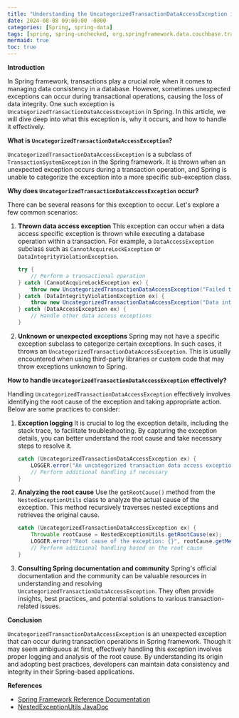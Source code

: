 ```yaml
---
title: "Understanding the UncategorizedTransactionDataAccessException in Spring"
date: 2024-08-08 09:00:00 -0000
categories: [Spring, spring-data]
tags: [spring, spring-unchecked, org.springframework.data.couchbase.transaction.error]
mermaid: true
toc: true
---
```



**Introduction**

In Spring framework, transactions play a crucial role when it comes to managing data consistency in a database. However, sometimes unexpected exceptions can occur during transactional operations, causing the loss of data integrity. One such exception is `UncategorizedTransactionDataAccessException` in Spring. In this article, we will dive deep into what this exception is, why it occurs, and how to handle it effectively.

**What is `UncategorizedTransactionDataAccessException`?**

`UncategorizedTransactionDataAccessException` is a subclass of `TransactionSystemException` in the Spring framework. It is thrown when an unexpected exception occurs during a transaction operation, and Spring is unable to categorize the exception into a more specific sub-exception class.

**Why does `UncategorizedTransactionDataAccessException` occur?**

There can be several reasons for this exception to occur. Let's explore a few common scenarios:

1. **Thrown data access exception**
   This exception can occur when a data access specific exception is thrown while executing a database operation within a transaction. For example, a `DataAccessException` subclass such as `CannotAcquireLockException` or `DataIntegrityViolationException`.

   ```java
   try {
       // Perform a transactional operation
   } catch (CannotAcquireLockException ex) {
       throw new UncategorizedTransactionDataAccessException("Failed to acquire lock", ex);
   } catch (DataIntegrityViolationException ex) {
       throw new UncategorizedTransactionDataAccessException("Data integrity violation occurred", ex);
   } catch (DataAccessException ex) {
       // Handle other data access exceptions
   }
   ```

2. **Unknown or unexpected exceptions**
   Spring may not have a specific exception subclass to categorize certain exceptions. In such cases, it throws an `UncategorizedTransactionDataAccessException`. This is usually encountered when using third-party libraries or custom code that may throw exceptions unknown to Spring.

**How to handle `UncategorizedTransactionDataAccessException` effectively?**

Handling `UncategorizedTransactionDataAccessException` effectively involves identifying the root cause of the exception and taking appropriate action. Below are some practices to consider:

1. **Exception logging**
   It is crucial to log the exception details, including the stack trace, to facilitate troubleshooting. By capturing the exception details, you can better understand the root cause and take necessary steps to resolve it.

   ```java
   catch (UncategorizedTransactionDataAccessException ex) {
       LOGGER.error("An uncategorized transaction data access exception occurred", ex);
       // Perform additional handling if necessary
   }
   ```

2. **Analyzing the root cause**
   Use the `getRootCause()` method from the `NestedExceptionUtils` class to analyze the actual cause of the exception. This method recursively traverses nested exceptions and retrieves the original cause.

   ```java
   catch (UncategorizedTransactionDataAccessException ex) {
       Throwable rootCause = NestedExceptionUtils.getRootCause(ex);
       LOGGER.error("Root cause of the exception: {}", rootCause.getMessage());
       // Perform additional handling based on the root cause
   }
   ```

3. **Consulting Spring documentation and community**
   Spring's official documentation and the community can be valuable resources in understanding and resolving `UncategorizedTransactionDataAccessException`. They often provide insights, best practices, and potential solutions to various transaction-related issues.

**Conclusion**

`UncategorizedTransactionDataAccessException` is an unexpected exception that can occur during transaction operations in Spring framework. Though it may seem ambiguous at first, effectively handling this exception involves proper logging and analysis of the root cause. By understanding its origin and adopting best practices, developers can maintain data consistency and integrity in their Spring-based applications.

**References**
- [Spring Framework Reference Documentation](https://docs.spring.io/spring-framework/docs/current/reference/html/)
- [NestedExceptionUtils JavaDoc](https://docs.spring.io/spring-framework/docs/current/javadoc-api/org/springframework/core/NestedExceptionUtils.html)